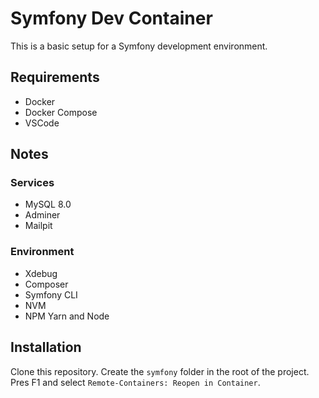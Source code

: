 # Symfony Dev Container

This is a basic setup for a Symfony development environment.

## Requirements

- Docker
- Docker Compose
- VSCode

## Notes

### Services

- MySQL 8.0
- Adminer
- Mailpit

### Environment

- Xdebug
- Composer
- Symfony CLI
- NVM
- NPM Yarn and Node

## Installation

Clone this repository. Create the `symfony` folder in the root of the project.
Pres F1 and select `Remote-Containers: Reopen in Container`.
